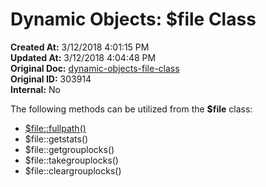 # Dynamic Objects: $file Class

**Created At:** 3/12/2018 4:01:15 PM  
**Updated At:** 3/12/2018 4:04:48 PM  
**Original Doc:** [dynamic-objects-file-class](https://docs.jbase.com/42948-dynamic-objects/dynamic-objects-file-class)  
**Original ID:** 303914  
**Internal:** No  

The following methods can be utilized from the **$file** class:

- [\$file::fullpath()](../class-method-$filefullpath()/README.md)
- $file::getstats()
- $file::getgrouplocks()
- $file::takegrouplocks()
- $file::cleargrouplocks()
